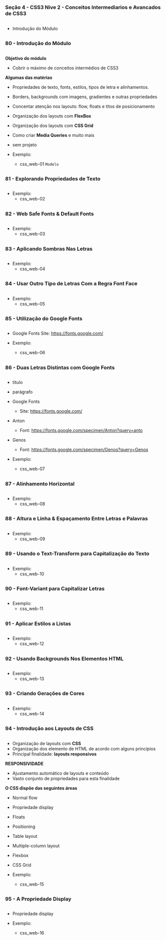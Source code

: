 ##
### Seção 4 - CSS3 Nive 2 - Conceitos Intermediarios e Avancados de CSS3
##

- Introdução do Módulo

##
### 80 - Introdução do Módulo
##

**Objetivo do módulo**

- Cobrir o máximo de conceitos intermédios de CSS3

**Algumas das matérias**

- Propriedades de texto, fonts, estilos, tipos de letra e alinhamentos.
- Borders, backgrounds com imagens, gradientes e outras propriedades
- Concentar atenção nos layouts: flow, floats e titos de posicionamento
- Organização dos layouts com **FlexBox**
- Organização dos layouts com **CSS Grid**
- Como criar **Media Queries** e muito mais

- sem projeto

- Exemplo:
    - css_web-01 `Modelo`


##
### 81 - Explorando Propriedades de Texto
##


- Exemplo:
    - css_web-02


##
### 82 - Web Safe Fonts & Default Fonts
##


- Exemplo:
    - css_web-03


##
### 83 - Aplicando Sombras Nas Letras
##


- Exemplo:
    - css_web-04


##
### 84 - Usar Outro Tipo de Letras Com a Regra Font Face
##


- Exemplo:
    - css_web-05


##
### 85 - Utilização do Google Fonts
##


- Google Fonts
    Site: https://fonts.google.com/


- Exemplo:
    - css_web-06


##
### 86 - Duas Letras Distintas com Google Fonts
##

- titulo
- parágrafo

- Google Fonts
    - Site: https://fonts.google.com/

- Anton
    - Font: https://fonts.google.com/specimen/Anton?query=anto
- Genos
    - Font: https://fonts.google.com/specimen/Genos?query=Genos


- Exemplo:
    - css_web-07



##
### 87 - Alinhamento Horizontal
##


- Exemplo:
    - css_web-08

##
### 88 - Altura e Linha & Espaçamento Entre Letras e Palavras
##


- Exemplo:
    - css_web-09


##
### 89 - Usando o Text-Transform para Capitalização do Texto
##


- Exemplo:
    - css_web-10


##
### 90 - Font-Variant para Capitalizar Letras
##


- Exemplo:
    - css_web-11


##
### 91 - Aplicar Estilos a Listas
##


- Exemplo:
    - css_web-12


##
### 92 - Usando Backgrounds Nos Elementos HTML
##


- Exemplo:
    - css_web-13


##
### 93 - Criando Gerações de Cores
##


- Exemplo:
    - css_web-14



##
### 94 - Introdução aos Layouts de CSS
##


- Organização de layouts com **CSS**
- Organização dos elemento de HTML de acordo com alguns princípios
- Principal finalidade: **layouts responsivos**

**RESPONSIVIDADE**

- Ajustamento automático de layouts e conteúdo
- Vasto conjunto de propriedades para esta finalidade

**O CSS dispõe das seguintes áreas**

- Normal flow
- Propriedade display
- Floats
- Positioning
- Table layout
- Multiple-column layout
- Flexbox
- CSS Grid


- Exemplo:
    - css_web-15


##
### 95 - A Propriedade Display
##


- Propriedade display


- Exemplo:
    - css_web-16